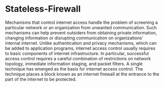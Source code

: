 # Stateless-Firewall
Mechanisms that control internet access handle the problem of screening a particular network or an organization from unwanted communication. Such mechanisms can help prevent outsiders from obtaining private information, changing information or disrupting communication on organizations’ internal internet. Unlike authentication and privacy mechanisms, which can be added to application programs, internet access control usually requires to basic components of internet infrastructure. In particular, successful access control requires a careful combination of restrictions on network topology, immediate information staging, and packet filters. A single technique has emerged as the basis for internet access control. The technique places a block known as an internet firewall at the entrance to the part of the internet to be protected.
